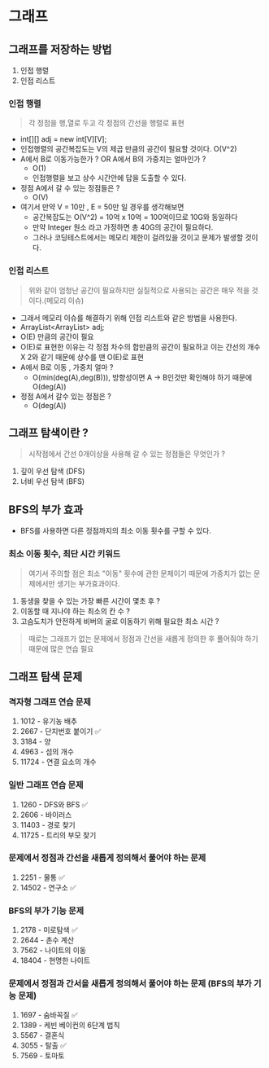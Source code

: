 # 그래프

## 그래프를 저장하는 방법
1. 인접 행렬
2. 인접 리스트 

### 인접 행렬 
> 각 정점을 행,열로 두고 각 정점의 간선을 행렬로 표현

- int[][] adj = new int[V][V];
- 인접행렬의 공간복잡도는 V의 제곱 만큼의 공간이 필요할 것이다. O(V^2)
- A에서 B로 이동가능한가 ? OR A에서 B의 가중치는 얼마인가 ? 
  - O(1)
  - 인접행렬을 보고 상수 시간안에 답을 도출할 수 있다. 
- 정점 A에서 갈 수 있는 정점들은 ? 
  - O(V)
- 여기서 만약 V = 10만 , E = 50만 일 경우를 생각해보면 
  - 공간복잡도는 O(V^2) = 10억 x 10억 = 100억이므로 10G와 동일하다 
  - 만약 Integer 원소 라고 가정하면 총 40G의 공간이 필요하다.
  - 그러나 코딩테스트에서는 메모리 제한이 걸려있을 것이고 문제가 발생할 것이다.

### 인접 리스트
> 위와 같이 엄청난 공간이 필요하지만 실질적으로 사용되는 공간은 매우 적을 것이다.(메모리 이슈)

- 그래서 메모리 이슈를 해결하기 위해 인접 리스트와 같은 방법을 사용한다. 
- ArrayList<ArrayList<Integer>> adj;
- O(E) 만큼의 공간이 필요 
- O(E)로 표현한 이유는 각 정점 차수의 합만큼의 공간이 필요하고 이는 간선의 개수 X 2와 같기 때문에 상수를 땐 O(E)로 표현
- A에서 B로 이동 , 가중치 얼마 ? 
  - O(min(deg(A),deg(B))), 방향성이면 A -> B인것만 확인해야 하기 때문에 O(deg(A))
- 정점 A에서 갈수 있는 정점은 ? 
  - O(deg(A))

## 그래프 탐색이란 ? 
> 시작점에서 간선 0개이상을 사용해 갈 수 있는 정점들은 무엇인가 ?

1. 깊이 우선 탐색 (DFS)
2. 너비 우선 탐색 (BFS)

## BFS의 부가 효과 

- BFS를 사용하면 다른 정점까지의 최소 이동 횟수를 구할 수 있다. 

### 최소 이동 횟수, 최단 시간 키워드 
> 여기서 주의할 점은 최소 "이동" 횟수에 관한 문제이기 때문에 가중치가 없는 문제에서만 생기는 부가효과이다.

1. 동생을 찾을 수 있는 가장 빠른 시간이 몇초 후 ? 
2. 이동할 때 지나야 하는 최소의 칸 수 ? 
3. 고슴도치가 안전하게 비버의 굴로 이동하기 위해 필요한 최소 시간 ? 

> 때로는 그래프가 없는 문제에서 정점과 간선을 새롭게 정의한 후 풀어줘야 하기 때문에 많은 연습 필요




## 그래프 탐색 문제 

### 격자형 그래프 연습 문제
1. 1012 - 유기농 배추 
2. 2667 - 단지번호 붙이기 ✅
3. 3184 - 양
4. 4963 - 섬의 개수 
5. 11724 - 연결 요소의 개수

### 일반 그래프 연습 문제 
1. 1260 - DFS와 BFS ✅
2. 2606 - 바이러스
3. 11403 - 경로 찾기
4. 11725 - 트리의 부모 찾기

### 문제에서 정점과 간선을 새롭게 정의해서 풀어야 하는 문제
1. 2251 - 물통 ✅
2. 14502 - 연구소 ✅

### BFS의 부가 기능 문제 
1. 2178 - 미로탐색 ✅
2. 2644 - 촌수 계산 
3. 7562 - 나이트의 이동
4. 18404 - 현명한 나이트

### 문제에서 정점과 간서을 새롭게 정의해서 풀어야 하는 문제 (BFS의 부가 기능 문제)
1. 1697 - 숨바꼭질 ✅
2. 1389 - 케빈 베이컨의 6단계 법칙
3. 5567 - 결혼식
4. 3055 - 탈출 ✅
5. 7569 - 토마토 
